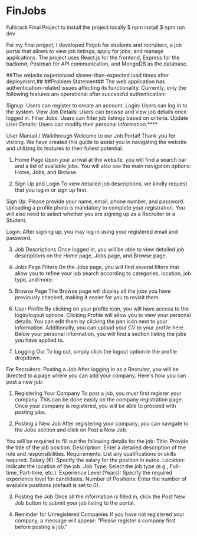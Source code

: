 # FinJobs
Fullstack Final Project
to install the project locally 
$ npm install
$ npm run dev


For my final project, I developed Finjob for students and recruiters, a job portal that allows to view job 
listings, apply for jobs, and manage applications. The project uses React.js for the 
frontend, Express for the backend, Postman for API communication, and MongoDB as 
the database.

##The website experienced slower-than-expected load times after deployment.##
##Problem Statement##
The web application has authentication-related issues affecting its functionality. Currently, only the following features are operational after successful authentication:

Signup: Users can register to create an account.
Login: Users can log in to the system.
View Job Details: Users can browse and view job details once logged in.
Filter Jobs: Users can filter job listings based on criteria.
Update User Details: Users can modify their personal information.****



User Manual / Walkthrough
Welcome to our Job Portal! Thank you for visiting. We have created this guide to assist you in navigating the website and utilizing its features to their fullest potential.

1. Home Page
Upon your arrival at the website, you will find a search bar and a list of available jobs.
You will also see the main navigation options: Home, Jobs, and Browse.

2. Sign Up and Login
To view detailed job descriptions, we kindly request that you log in or sign up first.

Sign Up:
Please provide your name, email, phone number, and password.
Uploading a profile photo is mandatory to complete your registration.
You will also need to select whether you are signing up as a Recruiter or a Student.

Login:
After signing up, you may log in using your registered email and password.

3. Job Descriptions
Once logged in, you will be able to view detailed job descriptions on the Home page, Jobs page, and Browse page.

4. Jobs Page Filters
On the Jobs page, you will find several filters that allow you to refine your job search according to categories, location, job type, and more.

5. Browse Page
The Browse page will display all the jobs you have previously checked, making it easier for you to revisit them.

6. User Profile
By clicking on your profile icon, you will have access to the login/logout options.
Clicking Profile will allow you to view your personal details. You can edit them by clicking the pen icon next to your information.
Additionally, you can upload your CV to your profile here.
Below your personal information, you will find a section listing the jobs you have applied to.

7. Logging Out
To log out, simply click the logout option in the profile dropdown.

For Recruiters: Posting a Job
After logging in as a Recruiter, you will be directed to a page where you can add your company. Here's how you can post a new job:

1. Registering Your Company
To post a job, you must first register your company. This can be done easily on the company registration page.
Once your company is registered, you will be able to proceed with posting jobs.

2. Posting a New Job
After registering your company, you can navigate to the Jobs section and click on Post a New Job.

You will be required to fill out the following details for the job:
Title: Provide the title of the job position.
Description: Enter a detailed description of the role and responsibilities.
Requirements: List any qualifications or skills required.
Salary (€): Specify the salary for the position in euros.
Location: Indicate the location of the job.
Job Type: Select the job type (e.g., Full-time, Part-time, etc.).
Experience Level (Years): Specify the required experience level for candidates.
Number of Positions: Enter the number of available positions (default is set to 0).

3. Posting the Job
Once all the information is filled in, click the Post New Job button to submit your job listing to the portal.

4. Reminder for Unregistered Companies
If you have not registered your company, a message will appear:
"Please register a company first before posting a job."


